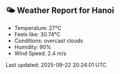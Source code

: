 <!-- WEATHER-START -->
## 🌤 Weather Report for Hanoi

- Temperature: 27°C
- Feels like: 30.74°C
- Conditions: overcast clouds
- Humidity: 90%
- Wind Speed: 2.4 m/s

Last updated: 2025-09-22 20:24:01 UTC
<!-- WEATHER-END -->

